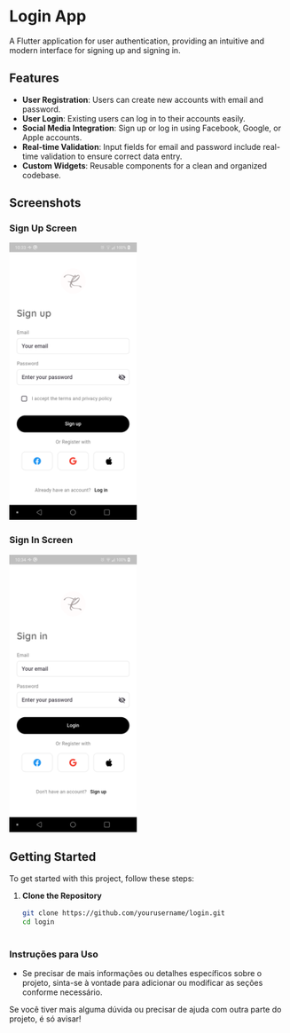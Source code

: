 # Login App

A Flutter application for user authentication, providing an intuitive and modern interface for signing up and signing in.

## Features

- **User Registration**: Users can create new accounts with email and password.
- **User Login**: Existing users can log in to their accounts easily.
- **Social Media Integration**: Sign up or log in using Facebook, Google, or Apple accounts.
- **Real-time Validation**: Input fields for email and password include real-time validation to ensure correct data entry.
- **Custom Widgets**: Reusable components for a clean and organized codebase.

## Screenshots

### Sign Up Screen
<img src="assets/screenshots/one.png" height="500em"/>&nbsp;

### Sign In Screen
<img src="assets/screenshots/two.png" height="500em" />

## Getting Started

To get started with this project, follow these steps:

1. **Clone the Repository**
   ```bash
   git clone https://github.com/yourusername/login.git
   cd login



### Instruções para Uso


- Se precisar de mais informações ou detalhes específicos sobre o projeto, sinta-se à vontade para adicionar ou modificar as seções conforme necessário.

Se você tiver mais alguma dúvida ou precisar de ajuda com outra parte do projeto, é só avisar!
